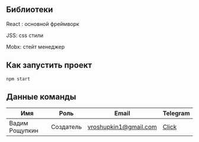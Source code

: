 ## Библиотеки

React : основной фреймворк

JSS: css стили

Mobx: стейт менеджер

## Как запустить проект

`npm start`

## Данные команды

| Имя                      | Роль           | Email                  | Telegram                      |
| --------------------------- | ------------------ | ---------------------- | ----------------------------- |
| Вадим Рощупкин | Создатель | [vroshupkin1@gmail.com]() | [Click](https://t.me/vroshupkin) |
